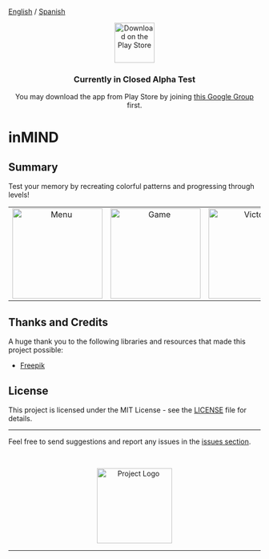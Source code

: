 [English](README.md) / [Spanish](README_es.md)

<p align="center">
  <a href="https://play.google.com/store/apps/details?id=com.kotlin.inmind" target="_blank">
    <img src="https://play.google.com/intl/en_us/badges/images/generic/en_badge_web_generic.png" alt="Download on the Play Store" height="80"/>
  </a>
</p>
<h3 align="center">
  Currently in Closed Alpha Test
</h3>
<p align="center">
  You may download the app from Play Store by joining <a href="https://groups.google.com/g/fc-apps-closed-testing" target="_blank">this Google Group</a> first.
</p>

# inMIND

## Summary

Test your memory by recreating colorful patterns and progressing through levels!

<table align="center">
  <tr>
    <td align="center"><img src="https://i.giphy.com/media/v1.Y2lkPTc5MGI3NjExOXRjNjlxcTlwaDA3ajFwcWFuYXZrZzhwaHB4bmt4aG1hZXJveHcxMCZlcD12MV9pbnRlcm5hbF9naWZfYnlfaWQmY3Q9Zw/ovaoyxQjxHWQVWfluJ/giphy.gif" alt="Menu" width="180"/></td>
    <td align="center"><img src="https://i.giphy.com/media/v1.Y2lkPTc5MGI3NjExaDZyazcyN25tNGp0bzk2MTkzMWdpMmlycmpqdTVhaGxhdDY4M2ZjcSZlcD12MV9pbnRlcm5hbF9naWZfYnlfaWQmY3Q9Zw/EOv5G2VHqly17n1uva/giphy.gif" alt="Game" width="180"/></td>
    <td align="center"><img src="https://i.giphy.com/media/v1.Y2lkPTc5MGI3NjExb3duaGZnc3g2bm9uNXNid3pramVwc2ZodTRyd2dhdXg0ZTIyZHN0dSZlcD12MV9pbnRlcm5hbF9naWZfYnlfaWQmY3Q9Zw/TS3JOIwuXhevZqZgmB/giphy.gif" alt="Victory" width="180"/></td>
  </tr>
</table>

## Thanks and Credits

A huge thank you to the following libraries and resources that made this project possible:

- [Freepik](https://www.flaticon.com/search?author_id=1)

## License

This project is licensed under the MIT License - see the [LICENSE](./LICENSE) file for details.

---

Feel free to send suggestions and report any issues in the [issues section](https://github.com/Fernando-Carrera-Salas/inMIND/issues).

<br/>
<p align="center">
  <img src="https://lh3.googleusercontent.com/4AFDqc4iSSMZwkQ8bQ2uT_Bndz4a6nQc7smwpASWIlCh8rvUMRD2GR1sLP8YGcvbZx21" height="150" alt="Project Logo"/>
</p>

---

